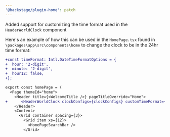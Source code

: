 ```yaml
---
'@backstage/plugin-home': patch
---
```


Added support for customizing the time format used in the `HeaderWorldClock` component

Here's an example of how this can be used in the `HomePage.tsx` found in `\packages\app\src\components\home` to change the clock to be in the 24hr time format:

```diff
+const timeFormat: Intl.DateTimeFormatOptions = {
+  hour: '2-digit',
+  minute: '2-digit',
+  hour12: false,
+};

export const homePage = (
  <Page themeId="home">
    <Header title={<WelcomeTitle />} pageTitleOverride="Home">
+      <HeaderWorldClock clockConfigs={clockConfigs} customTimeFormat={timeFormat} />
    </Header>
    <Content>
      <Grid container spacing={3}>
        <Grid item xs={12}>
          <HomePageSearchBar />
        </Grid>
```
